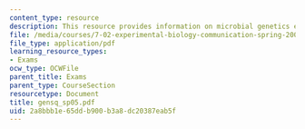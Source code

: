 ```yaml
---
content_type: resource
description: This resource provides information on microbial genetics exam study questions.
file: /media/courses/7-02-experimental-biology-communication-spring-2005/2a8bbb1e65ddb900b3a8dc20387eab5f_gensq_sp05.pdf
file_type: application/pdf
learning_resource_types:
- Exams
ocw_type: OCWFile
parent_title: Exams
parent_type: CourseSection
resourcetype: Document
title: gensq_sp05.pdf
uid: 2a8bbb1e-65dd-b900-b3a8-dc20387eab5f
---
```

